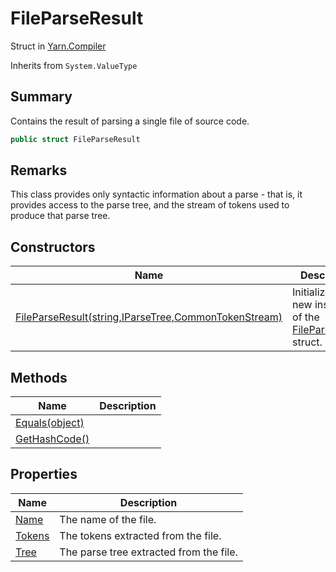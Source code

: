 # FileParseResult

Struct in [Yarn.Compiler](../)

Inherits from `System.ValueType`

## Summary

Contains the result of parsing a single file of source code.

```csharp
public struct FileParseResult
```

## Remarks

This class provides only syntactic information about a parse - that is, it provides access to the parse tree, and the stream of tokens used to produce that parse tree.

## Constructors

| Name                                                                                           | Description                                                     |
| ---------------------------------------------------------------------------------------------- | --------------------------------------------------------------- |
| [FileParseResult(string,IParseTree,CommonTokenStream)](yarn.compiler.fileparseresult..ctor.md) | Initializes a new instance of the [FileParseResult](./) struct. |

## Methods

| Name                                                          | Description |
| ------------------------------------------------------------- | ----------- |
| [Equals(object)](yarn.compiler.fileparseresult.equals.md)     |             |
| [GetHashCode()](yarn.compiler.fileparseresult.gethashcode.md) |             |

## Properties

| Name                                              | Description                             |
| ------------------------------------------------- | --------------------------------------- |
| [Name](yarn.compiler.fileparseresult.name.md)     | The name of the file.                   |
| [Tokens](yarn.compiler.fileparseresult.tokens.md) | The tokens extracted from the file.     |
| [Tree](yarn.compiler.fileparseresult.tree.md)     | The parse tree extracted from the file. |
